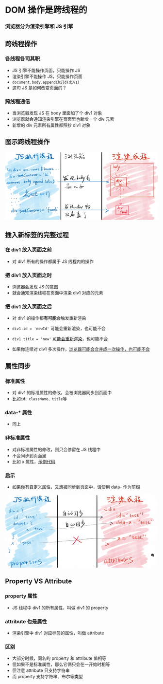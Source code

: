 # DOM 操作是跨线程的

### 浏览器分为渲染引擎和 JS 引擎

## 跨线程操作

### 各线程各司其职

* JS 引擎不能操作页面，只能操作 JS
* 渲染引擎不能操作 JS，只能操作页面
* `document.body.appendChild(div1)`
* 这句 JS 是如何改变页面的？

### 跨线程通信

* 当浏览器发现 JS 在 body 里面加了个 div1 对象
* 浏览器就会通知渲染引擎在页面里也新增一个 div 元素
* 新增的 div 元素所有属性都照抄 div1 对象

## 图示跨线程操作

![image](../images4/105/01.PNG)

## 插入新标签的完整过程

### 在 div1 放入页面之前

* 对 div1 所有的操作都属于 JS 线程内的操作

### 把 div1 放入页面之时

* 浏览器会发现 JS 的意图
* 就会通知渲染线程在页面中渲染 div1 对应的元素

### 把 div1 放入页面之后

* 对 div1 的操作都**有可能**会触发重新渲染

* `div1.id = 'newId'` 可能会重新渲染，也可能不会
* `div1.title = 'new'` [可能会重新渲染](https://css-tricks.com/css-content/#article-header-id-4)，也可能不会
* 如果你连续对 div1 多次操作，[浏览器可能会合并成一次操作，也可能不会](http://js.jirengu.com/yefac/1/edit?html,css,js,output)

## 属性同步

### 标准属性

* 对 div1 的标准属性的修改，会被浏览器同步到页面中
* 比如`id、className、title`等

### data-* 属性

* 同上

### 非标准属性

* 对非标准属性的修改，则只会停留在 JS 线程中
* 不会同步到页面里
* 比如 x 属性，[示例代码](http://js.jirengu.com/meviw/2/edit?html,js,output)

### 启示

* 如果你有自定义属性，又想被同步到页面中，请使用 data- 作为前缀

![image](../images4/105/02.PNG)

## Property  VS  Attribute

### property 属性

* JS 线程中 div1 的所有属性，叫做 div1 的 property

### attribute 也是属性

* 渲染引擎中 div1 对应标签的属性，叫做 attribute

### 区别

* 大部分时候，同名的 property 和 attribute 值相等
* 但如果不是标准属性，那么它俩只会在一开始时相等
* 但注意 attribute 只支持字符串
* 而 property 支持字符串、布尔等类型















